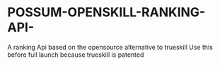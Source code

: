 # POSSUM-OPENSKILL-RANKING-API-
A ranking Api based on the opensource alternative to trueskill
Use this before full launch because trueskill is patented
